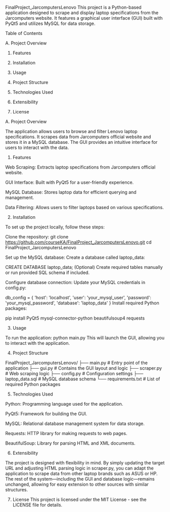 FinalProject_JarcomputersLenovo
This project is a Python-based application designed to scrape and display laptop specifications from the Jarcomputers website. It features a graphical user interface (GUI) built with PyQt5 
and utilizes MySQL for data storage.

Table of Contents

A. Project Overview

1. Features

2. Installation

3. Usage

4. Project Structure

5. Technologies Used

6. Extensibility

7. License

A. Project Overview

The application allows users to browse and filter Lenovo laptop specifications. It scrapes data from Jarcomputers official website and stores it in a MySQL database.
The GUI provides an intuitive interface for users to interact with the data.

1. Features

Web Scraping: Extracts laptop specifications from Jarcomputers official website.

GUI Interface: Built with PyQt5 for a user-friendly experience.

MySQL Database: Stores laptop data for efficient querying and management.

Data Filtering: Allows users to filter laptops based on various specifications.

2. Installation

To set up the project locally, follow these steps:

Clone the repository:
git clone https://github.com/courseKA/FinalProject_JarcomputersLenovo.git
cd FinalProject_JarcomputersLenovo

Set up the MySQL database:
Create a database called laptop_data:

CREATE DATABASE laptop_data;
(Optional) Create required tables manually or run provided SQL schema if included.

Configure database connection:
Update your MySQL credentials in config.py:

db_config = {
    'host': 'localhost',
    'user': 'your_mysql_user',
    'password': 'your_mysql_password',
    'database': 'laptop_data'
}
Install required Python packages:

pip install PyQt5 mysql-connector-python beautifulsoup4 requests

3. Usage

To run the application:
python main.py
This will launch the GUI, allowing you to interact with the application.

4. Project Structure

FinalProject_JarcomputersLenovo/
├── main.py            # Entry point of the application
├── gui.py             # Contains the GUI layout and logic
├── scraper.py         # Web scraping logic
├── config.py          # Configuration settings
├── laptop_data.sql    # MySQL database schema
└── requirements.txt   # List of required Python packages

5. Technologies Used

Python: Programming language used for the application.

PyQt5: Framework for building the GUI.

MySQL: Relational database management system for data storage.

Requests: HTTP library for making requests to web pages.

BeautifulSoup: Library for parsing HTML and XML documents.

6. Extensibility

The project is designed with flexibility in mind. By simply updating the target URL and adjusting HTML parsing logic in scraper.py, you can adapt the application to scrape data from other laptop brands such as ASUS or HP. The rest of the system—including the GUI and database logic—remains unchanged, allowing for easy extension to other sources with similar structures.

7. License
This project is licensed under the MIT License - see the LICENSE file for details.
